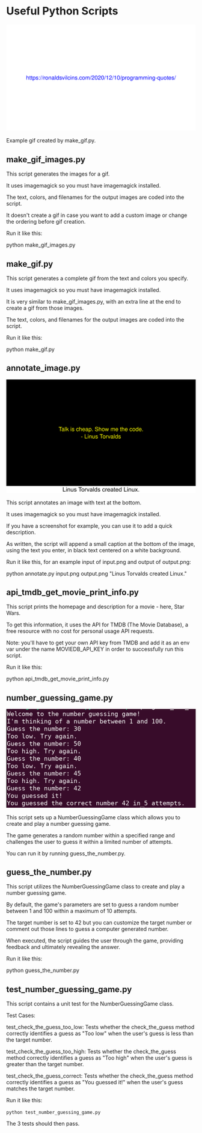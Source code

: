# Useful Python Scripts

![example gif](output.gif)

Example gif created by make_gif.py.

## make_gif_images.py

This script generates the images for a gif.

It uses imagemagick so you must have imagemagick installed.

The text, colors, and filenames for the output images are coded into the script.

It doesn't create a gif in case you want to add a custom image or change the ordering before gif creation.

Run it like this:

python make_gif_images.py

## make_gif.py

This script generates a complete gif from the text and colors you specify. 

It uses imagemagick so you must have imagemagick installed.

It is very similar to make_gif_images.py, with an extra line at the end to create a gif from those images.

The text, colors, and filenames for the output images are coded into the script.

Run it like this:

python make_gif.py

## annotate_image.py

![annotated image](linux.png)

This script annotates an image with text at the bottom.

It uses imagemagick so you must have imagemagick installed.

If you have a screenshot for example, you can use it to add a quick description.

As written, the script will append a small caption at the bottom of the image, using the text you enter, in black text centered on a white background.

Run it like this, for an example input of input.png and output of output.png:

python annotate.py input.png output.png "Linus Torvalds created Linux."

## api_tmdb_get_movie_print_info.py

This script prints the homepage and description for a movie - here, Star Wars.

To get this information, it uses the API for TMDB (The Movie Database), a free resource with no cost for personal usage API requests.

Note: you'll have to get your own API key from TMDB and add it as an env var under the name MOVIEDB_API_KEY in order to successfully run this script.

Run it like this:

python api_tmdb_get_movie_print_info.py

## number_guessing_game.py

![number guessing game](number_guessing.png)

This script sets up a NumberGuessingGame class which allows you to create and play a number guessing game.

The game generates a random number within a specified range and challenges the user to guess it within a limited number of attempts.

You can run it by running guess_the_number.py.

## guess_the_number.py

This script utilizes the NumberGuessingGame class to create and play a number guessing game. 

By default, the game's parameters are set to guess a random number between 1 and 100 within a maximum of 10 attempts. 

The target number is set to 42 but you can customize the target number or comment out those lines to guess a computer generated number. 

When executed, the script guides the user through the game, providing feedback and ultimately revealing the answer.

Run it like this:

python guess_the_number.py

## test_number_guessing_game.py

This script contains a unit test for the NumberGuessingGame class. 

Test Cases:

test_check_the_guess_too_low: Tests whether the check_the_guess method correctly identifies a guess as "Too low" when the user's guess is less than the target number.

test_check_the_guess_too_high: Tests whether the check_the_guess method correctly identifies a guess as "Too high" when the user's guess is greater than the target number.

test_check_the_guess_correct: Tests whether the check_the_guess method correctly identifies a guess as "You guessed it!" when the user's guess matches the target number.

Run it like this:

`python test_number_guessing_game.py`

The 3 tests should then pass.
